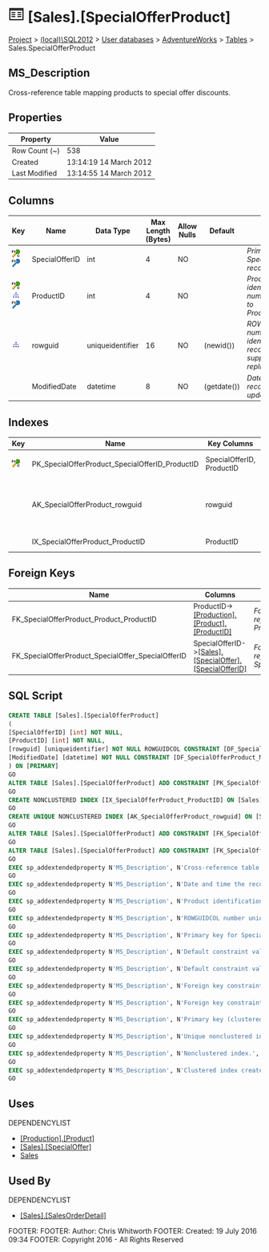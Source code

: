 
# ![Tables](../../../../Images/Table32.png) [Sales].[SpecialOfferProduct]

[Project](../../../../index.md) > [(local)\\SQL2012](../../../index.md) > [User databases](../../index.md) > [AdventureWorks](../index.md) > [Tables](Tables_.md) > Sales.SpecialOfferProduct

## <a name="#description"></a>MS_Description
Cross-reference table mapping products to special offer discounts.
## <a name="#properties"></a>Properties

| Property | Value |
|---|---|
| Row Count (~) | 538 |
| Created | 13:14:19 14 March 2012 |
| Last Modified | 13:14:55 14 March 2012 |


## <a name="#columns"></a>Columns

| Key | Name | Data Type | Max Length (Bytes) | Allow Nulls | Default | Description |
|---|---|---|---|---|---|---|
| [![Cluster Primary Key PK_SpecialOfferProduct_SpecialOfferID_ProductID: SpecialOfferID\\ProductID](../../../../Images/pkcluster.png)](#indexes)[![Foreign Keys FK_SpecialOfferProduct_SpecialOffer_SpecialOfferID: [Sales].[SpecialOffer].SpecialOfferID](../../../../Images/fk.png)](#foreignkeys) | SpecialOfferID | int | 4 | NO |  | _Primary key for SpecialOfferProduct records._ |
| [![Cluster Primary Key PK_SpecialOfferProduct_SpecialOfferID_ProductID: SpecialOfferID\\ProductID](../../../../Images/pkcluster.png)](#indexes)[![Indexes IX_SpecialOfferProduct_ProductID](../../../../Images/Index.png)](#indexes)[![Foreign Keys FK_SpecialOfferProduct_Product_ProductID: [Production].[Product].ProductID](../../../../Images/fk.png)](#foreignkeys) | ProductID | int | 4 | NO |  | _Product identification number. Foreign key to Product.ProductID._ |
| [![Indexes AK_SpecialOfferProduct_rowguid](../../../../Images/Index.png)](#indexes) | rowguid | uniqueidentifier | 16 | NO | (newid()) | _ROWGUIDCOL number uniquely identifying the record. Used to support a merge replication sample._ |
|  | ModifiedDate | datetime | 8 | NO | (getdate()) | _Date and time the record was last updated._ |


## <a name="#indexes"></a>Indexes

| Key | Name | Key Columns | Unique | Description |
|---|---|---|---|---|
| [![Cluster Primary Key PK_SpecialOfferProduct_SpecialOfferID_ProductID: SpecialOfferID\\ProductID](../../../../Images/pkcluster.png)](#indexes) | PK_SpecialOfferProduct_SpecialOfferID_ProductID | SpecialOfferID, ProductID | YES | _Primary key (clustered) constraint_ |
|  | AK_SpecialOfferProduct_rowguid | rowguid | YES | _Unique nonclustered index. Used to support replication samples._ |
|  | IX_SpecialOfferProduct_ProductID | ProductID |  | _Nonclustered index._ |


## <a name="#foreignkeys"></a>Foreign Keys

| Name | Columns | Description |
|---|---|---|
| FK_SpecialOfferProduct_Product_ProductID | ProductID->[[Production].[Product].[ProductID]](Product.md) | _Foreign key constraint referencing Product.ProductID._ |
| FK_SpecialOfferProduct_SpecialOffer_SpecialOfferID | SpecialOfferID->[[Sales].[SpecialOffer].[SpecialOfferID]](SpecialOffer.md) | _Foreign key constraint referencing SpecialOffer.SpecialOfferID._ |


## <a name="#sqlscript"></a>SQL Script
```sql
CREATE TABLE [Sales].[SpecialOfferProduct]
(
[SpecialOfferID] [int] NOT NULL,
[ProductID] [int] NOT NULL,
[rowguid] [uniqueidentifier] NOT NULL ROWGUIDCOL CONSTRAINT [DF_SpecialOfferProduct_rowguid] DEFAULT (newid()),
[ModifiedDate] [datetime] NOT NULL CONSTRAINT [DF_SpecialOfferProduct_ModifiedDate] DEFAULT (getdate())
) ON [PRIMARY]
GO
ALTER TABLE [Sales].[SpecialOfferProduct] ADD CONSTRAINT [PK_SpecialOfferProduct_SpecialOfferID_ProductID] PRIMARY KEY CLUSTERED  ([SpecialOfferID], [ProductID]) ON [PRIMARY]
GO
CREATE NONCLUSTERED INDEX [IX_SpecialOfferProduct_ProductID] ON [Sales].[SpecialOfferProduct] ([ProductID]) ON [PRIMARY]
GO
CREATE UNIQUE NONCLUSTERED INDEX [AK_SpecialOfferProduct_rowguid] ON [Sales].[SpecialOfferProduct] ([rowguid]) ON [PRIMARY]
GO
ALTER TABLE [Sales].[SpecialOfferProduct] ADD CONSTRAINT [FK_SpecialOfferProduct_Product_ProductID] FOREIGN KEY ([ProductID]) REFERENCES [Production].[Product] ([ProductID])
GO
ALTER TABLE [Sales].[SpecialOfferProduct] ADD CONSTRAINT [FK_SpecialOfferProduct_SpecialOffer_SpecialOfferID] FOREIGN KEY ([SpecialOfferID]) REFERENCES [Sales].[SpecialOffer] ([SpecialOfferID])
GO
EXEC sp_addextendedproperty N'MS_Description', N'Cross-reference table mapping products to special offer discounts.', 'SCHEMA', N'Sales', 'TABLE', N'SpecialOfferProduct', NULL, NULL
GO
EXEC sp_addextendedproperty N'MS_Description', N'Date and time the record was last updated.', 'SCHEMA', N'Sales', 'TABLE', N'SpecialOfferProduct', 'COLUMN', N'ModifiedDate'
GO
EXEC sp_addextendedproperty N'MS_Description', N'Product identification number. Foreign key to Product.ProductID.', 'SCHEMA', N'Sales', 'TABLE', N'SpecialOfferProduct', 'COLUMN', N'ProductID'
GO
EXEC sp_addextendedproperty N'MS_Description', N'ROWGUIDCOL number uniquely identifying the record. Used to support a merge replication sample.', 'SCHEMA', N'Sales', 'TABLE', N'SpecialOfferProduct', 'COLUMN', N'rowguid'
GO
EXEC sp_addextendedproperty N'MS_Description', N'Primary key for SpecialOfferProduct records.', 'SCHEMA', N'Sales', 'TABLE', N'SpecialOfferProduct', 'COLUMN', N'SpecialOfferID'
GO
EXEC sp_addextendedproperty N'MS_Description', N'Default constraint value of GETDATE()', 'SCHEMA', N'Sales', 'TABLE', N'SpecialOfferProduct', 'CONSTRAINT', N'DF_SpecialOfferProduct_ModifiedDate'
GO
EXEC sp_addextendedproperty N'MS_Description', N'Default constraint value of NEWID()', 'SCHEMA', N'Sales', 'TABLE', N'SpecialOfferProduct', 'CONSTRAINT', N'DF_SpecialOfferProduct_rowguid'
GO
EXEC sp_addextendedproperty N'MS_Description', N'Foreign key constraint referencing Product.ProductID.', 'SCHEMA', N'Sales', 'TABLE', N'SpecialOfferProduct', 'CONSTRAINT', N'FK_SpecialOfferProduct_Product_ProductID'
GO
EXEC sp_addextendedproperty N'MS_Description', N'Foreign key constraint referencing SpecialOffer.SpecialOfferID.', 'SCHEMA', N'Sales', 'TABLE', N'SpecialOfferProduct', 'CONSTRAINT', N'FK_SpecialOfferProduct_SpecialOffer_SpecialOfferID'
GO
EXEC sp_addextendedproperty N'MS_Description', N'Primary key (clustered) constraint', 'SCHEMA', N'Sales', 'TABLE', N'SpecialOfferProduct', 'CONSTRAINT', N'PK_SpecialOfferProduct_SpecialOfferID_ProductID'
GO
EXEC sp_addextendedproperty N'MS_Description', N'Unique nonclustered index. Used to support replication samples.', 'SCHEMA', N'Sales', 'TABLE', N'SpecialOfferProduct', 'INDEX', N'AK_SpecialOfferProduct_rowguid'
GO
EXEC sp_addextendedproperty N'MS_Description', N'Nonclustered index.', 'SCHEMA', N'Sales', 'TABLE', N'SpecialOfferProduct', 'INDEX', N'IX_SpecialOfferProduct_ProductID'
GO
EXEC sp_addextendedproperty N'MS_Description', N'Clustered index created by a primary key constraint.', 'SCHEMA', N'Sales', 'TABLE', N'SpecialOfferProduct', 'INDEX', N'PK_SpecialOfferProduct_SpecialOfferID_ProductID'
GO

```

## <a name="#uses"></a>Uses
DEPENDENCYLIST
* [[Production].[Product]](Product.md)
* [[Sales].[SpecialOffer]](SpecialOffer.md)
* [Sales](../Security/Schemas/Sales.md)


## <a name="#usedby"></a>Used By
DEPENDENCYLIST
* [[Sales].[SalesOrderDetail]](SalesOrderDetail.md)

FOOTER: FOOTER: Author:  Chris Whitworth
FOOTER: Created: 19 July 2016 09:34
FOOTER: Copyright 2016 - All Rights Reserved

